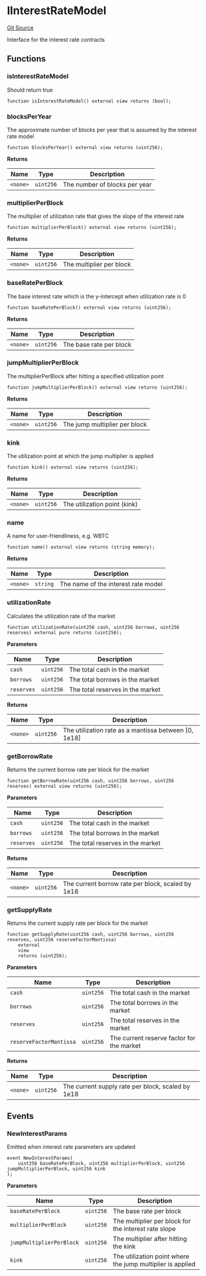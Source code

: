 # IInterestRateModel
[Git Source](https://github.com/malda-protocol/malda-lending/blob/01abcfb9040cf303f2a5fc706b3c3af752e0b27a/src\interfaces\IInterestRateModel.sol)

Interface for the interest rate contracts


## Functions
### isInterestRateModel

Should return true


```solidity
function isInterestRateModel() external view returns (bool);
```

### blocksPerYear

The approximate number of blocks per year that is assumed by the interest rate model


```solidity
function blocksPerYear() external view returns (uint256);
```
**Returns**

|Name|Type|Description|
|----|----|-----------|
|`<none>`|`uint256`|The number of blocks per year|


### multiplierPerBlock

The multiplier of utilization rate that gives the slope of the interest rate


```solidity
function multiplierPerBlock() external view returns (uint256);
```
**Returns**

|Name|Type|Description|
|----|----|-----------|
|`<none>`|`uint256`|The multiplier per block|


### baseRatePerBlock

The base interest rate which is the y-intercept when utilization rate is 0


```solidity
function baseRatePerBlock() external view returns (uint256);
```
**Returns**

|Name|Type|Description|
|----|----|-----------|
|`<none>`|`uint256`|The base rate per block|


### jumpMultiplierPerBlock

The multiplierPerBlock after hitting a specified utilization point


```solidity
function jumpMultiplierPerBlock() external view returns (uint256);
```
**Returns**

|Name|Type|Description|
|----|----|-----------|
|`<none>`|`uint256`|The jump multiplier per block|


### kink

The utilization point at which the jump multiplier is applied


```solidity
function kink() external view returns (uint256);
```
**Returns**

|Name|Type|Description|
|----|----|-----------|
|`<none>`|`uint256`|The utilization point (kink)|


### name

A name for user-friendliness, e.g. WBTC


```solidity
function name() external view returns (string memory);
```
**Returns**

|Name|Type|Description|
|----|----|-----------|
|`<none>`|`string`|The name of the interest rate model|


### utilizationRate

Calculates the utilization rate of the market


```solidity
function utilizationRate(uint256 cash, uint256 borrows, uint256 reserves) external pure returns (uint256);
```
**Parameters**

|Name|Type|Description|
|----|----|-----------|
|`cash`|`uint256`|The total cash in the market|
|`borrows`|`uint256`|The total borrows in the market|
|`reserves`|`uint256`|The total reserves in the market|

**Returns**

|Name|Type|Description|
|----|----|-----------|
|`<none>`|`uint256`|The utilization rate as a mantissa between [0, 1e18]|


### getBorrowRate

Returns the current borrow rate per block for the market


```solidity
function getBorrowRate(uint256 cash, uint256 borrows, uint256 reserves) external view returns (uint256);
```
**Parameters**

|Name|Type|Description|
|----|----|-----------|
|`cash`|`uint256`|The total cash in the market|
|`borrows`|`uint256`|The total borrows in the market|
|`reserves`|`uint256`|The total reserves in the market|

**Returns**

|Name|Type|Description|
|----|----|-----------|
|`<none>`|`uint256`|The current borrow rate per block, scaled by 1e18|


### getSupplyRate

Returns the current supply rate per block for the market


```solidity
function getSupplyRate(uint256 cash, uint256 borrows, uint256 reserves, uint256 reserveFactorMantissa)
    external
    view
    returns (uint256);
```
**Parameters**

|Name|Type|Description|
|----|----|-----------|
|`cash`|`uint256`|The total cash in the market|
|`borrows`|`uint256`|The total borrows in the market|
|`reserves`|`uint256`|The total reserves in the market|
|`reserveFactorMantissa`|`uint256`|The current reserve factor for the market|

**Returns**

|Name|Type|Description|
|----|----|-----------|
|`<none>`|`uint256`|The current supply rate per block, scaled by 1e18|


## Events
### NewInterestParams
Emitted when interest rate parameters are updated


```solidity
event NewInterestParams(
    uint256 baseRatePerBlock, uint256 multiplierPerBlock, uint256 jumpMultiplierPerBlock, uint256 kink
);
```

**Parameters**

|Name|Type|Description|
|----|----|-----------|
|`baseRatePerBlock`|`uint256`|The base rate per block|
|`multiplierPerBlock`|`uint256`|The multiplier per block for the interest rate slope|
|`jumpMultiplierPerBlock`|`uint256`|The multiplier after hitting the kink|
|`kink`|`uint256`|The utilization point where the jump multiplier is applied|

